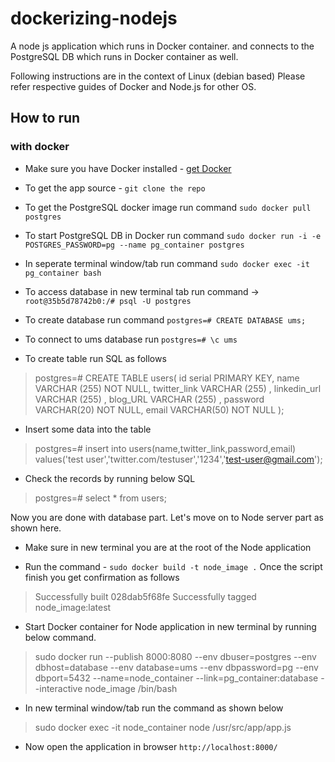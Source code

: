 # dockerizing-nodejs

A node js application which runs in Docker container.
and connects to the PostgreSQL DB which runs in Docker container as well.

Following instructions are in the context of Linux (debian based)
Please refer respective guides of Docker and Node.js for other OS.

## How to run
### with docker
-	Make sure you have Docker installed - [get Docker](https://docs.docker.com/get-docker/)

- 	To get the app source - `git clone the repo`

-	To get the PostgreSQL docker image run command  `sudo docker pull postgres`

-	To start PostgreSQL DB in Docker run command  `sudo docker run -i -e POSTGRES_PASSWORD=pg --name pg_container postgres`

-	In seperate terminal window/tab run command  `sudo docker exec -it pg_container bash`

-	To access database in new terminal tab run command -> `root@35b5d78742b0:/# psql -U postgres`

-	To create database run command `postgres=# CREATE DATABASE ums;`

-	To connect to ums database run  `postgres=# \c ums`

-	To create table run SQL as follows

>postgres=# CREATE TABLE users(
   id serial PRIMARY KEY,
   name VARCHAR (255) NOT NULL,
   twitter_link VARCHAR (255) ,
   linkedin_url VARCHAR (255) ,	
   blog_URL VARCHAR (255) ,	
   password VARCHAR(20) NOT NULL,
   email VARCHAR(50) NOT NULL
);

-	Insert some data into the table
>postgres=# insert into users(name,twitter_link,password,email) values('test user','twitter.com/testuser','1234','test-user@gmail.com');

-	Check the records by running below SQL
>postgres=# select * from users;

Now you are done with database part. Let's move on to Node server part as shown here.

-	Make sure in new terminal you are at the root of the Node application

-	Run the command - `sudo docker build -t node_image .` Once the script finish you get  confirmation as follows
>Successfully built 028dab5f68fe Successfully tagged node_image:latest

-	Start Docker container for Node application in new terminal by running below command.
>sudo docker run --publish 8000:8080 --env dbuser=postgres --env dbhost=database --env database=ums --env dbpassword=pg --env dbport=5432 --name=node_container --link=pg_container:database --interactive node_image /bin/bash

-	In new terminal window/tab run the command as shown below
>sudo docker exec -it node_container node /usr/src/app/app.js

-	Now open the application in browser `http://localhost:8000/`